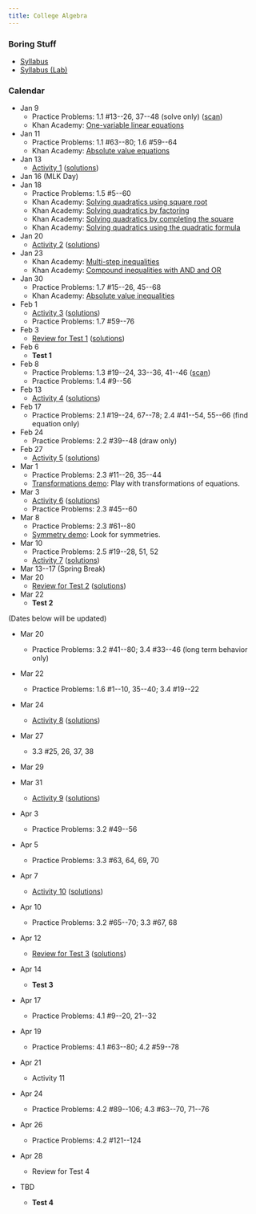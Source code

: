 ```yaml
---
title: College Algebra
---
```


### Boring Stuff

* [Syllabus](/pdf/classes/coal/coal-syllabus.pdf)
* [Syllabus (Lab)](/pdf/classes/coal/coal-syllabus-lab.pdf)


### Calendar

* Jan 9
    * Practice Problems: 1.1 #13--26, 37--48 (solve only) ([scan](/pdf/scans/classes/coal/dugopolski/1-1-ex.pdf))
    * Khan Academy: [One-variable linear equations](https://www.khanacademy.org/math/algebra/one-variable-linear-equations)
* Jan 11
    * Practice Problems: 1.1 #63--80; 1.6 #59--64
    * Khan Academy: [Absolute value equations](https://www.khanacademy.org/math/algebra/absolute-value-equations-functions/absolute-value-equations/v/absolute-value-equations)
* Jan 13
    * [Activity 1](/pdf/classes/coal/coal-a01-linear-ish-equations.pdf) ([solutions](/pdf/classes/coal/coal-soln-a01-linear-ish-equations.pdf))
* Jan 16 (MLK Day)
* Jan 18
    * Practice Problems: 1.5 #5--60
    * Khan Academy: [Solving quadratics using square root](https://www.khanacademy.org/math/algebra/quadratics/quadratics-square-root/v/simple-quadratic-equation)
    * Khan Academy: [Solving quadratics by factoring](https://www.khanacademy.org/math/algebra/quadratics/solving-quadratic-equations-by-factoring/v/example-1-solving-a-quadratic-equation-by-factoring)
    * Khan Academy: [Solving quadratics by completing the square](https://www.khanacademy.org/math/algebra/quadratics/solving-quadratics-by-completing-the-square/v/solving-quadratic-equations-by-completing-the-square)
    * Khan Academy: [Solving quadratics using the quadratic formula](https://www.khanacademy.org/math/algebra/quadratics/solving-quadratics-using-the-quadratic-formula/v/using-the-quadratic-formula)
* Jan 20
    * [Activity 2](/pdf/classes/coal/coal-a02-quadratic-equations.pdf) ([solutions](/pdf/classes/coal/coal-soln-a02-quadratic-equations.pdf))
* Jan 23
    * Khan Academy: [Multi-step inequalities](https://www.khanacademy.org/math/algebra-home/alg-basic-eq-ineq/alg-multi-step-inequalities/v/multi-step-inequalities-3)
    * Khan Academy: [Compound inequalities with AND and OR](https://www.khanacademy.org/math/algebra-home/alg-basic-eq-ineq/alg-compound-inequalities/v/compund-inequalities)
* Jan 30
    * Practice Problems: 1.7 #15--26, 45--68
    * Khan Academy: [Absolute value inequalities](https://www.khanacademy.org/math/algebra-home/alg-absolute-value/alg-absolute-value-inequalities/v/absolute-value-inequalities)
* Feb 1
    * [Activity 3](/pdf/classes/coal/coal-a03-compound-equations.pdf) ([solutions](/pdf/classes/coal/coal-soln-a03-compound-equations.pdf))
    * Practice Problems: 1.7 #59--76
* Feb 3
    * [Review for Test 1](/pdf/classes/coal/coal-r1-equations.pdf) ([solutions](/pdf/classes/coal/coal-soln-r1-equations.pdf))
* Feb 6
    * **Test 1**
* Feb 8
    * Practice Problems: 1.3 #19--24, 33--36, 41--46 ([scan](/pdf/scans/classes/coal/dugopolski/1-3-ex.pdf))
    * Practice Problems: 1.4 #9--56
* Feb 13
    * [Activity 4](/pdf/classes/coal/coal-a04-some-geometry.pdf) ([solutions](/pdf/classes/coal/coal-soln-a04-some-geometry.pdf))
* Feb 17
    * Practice Problems: 2.1 #19--24, 67--78; 2.4 #41--54, 55--66 (find equation only)
* Feb 24
    * Practice Problems: 2.2 #39--48 (draw only)
* Feb 27
    * [Activity 5](/pdf/classes/coal/coal-a05-functions.pdf) ([solutions](/pdf/classes/coal/coal-soln-a05-functions.pdf))
* Mar 1
    * Practice Problems: 2.3 #11--26, 35--44
    * [Transformations demo](/classes/coal/transformations-live-demo.html): Play with transformations of equations.
* Mar 3
    * [Activity 6](/pdf/classes/coal/coal-a06-domains.pdf) ([solutions](/pdf/classes/coal/coal-soln-a06-domains.pdf))
    * Practice Problems: 2.3 #45--60
* Mar 8
    * Practice Problems: 2.3 #61--80
    * [Symmetry demo](/classes/coal/symmetry-live-demo.html): Look for symmetries.
* Mar 10
    * Practice Problems: 2.5 #19--28, 51, 52
    * [Activity 7](/pdf/classes/coal/coal-a07-transformations.pdf) ([solutions](/pdf/classes/coal/coal-soln-a07-transformations.pdf))
* Mar 13--17 (Spring Break)
* Mar 20
    * [Review for Test 2](/pdf/classes/coal/coal-r2-functions-and-geometry.pdf) ([solutions](/pdf/classes/coal/coal-soln-r2-functions-and-geometry.pdf))
* Mar 22
    * **Test 2**

(Dates below will be updated)

* Mar 20
    * Practice Problems: 3.2 #41--80; 3.4 #33--46 (long term behavior only)
* Mar 22
    * Practice Problems: 1.6 #1--10, 35--40; 3.4 #19--22
* Mar 24
    * [Activity 8](/pdf/classes/coal/coal-a08-quadratic-ish-equations.pdf) ([solutions](/pdf/classes/coal/coal-soln-a08-quadratic-ish-equations.pdf))
* Mar 27
    * 3.3 #25, 26, 37, 38
* Mar 29
* Mar 31
    * [Activity 9](/pdf/classes/coal/coal-a09-polynomials.pdf) ([solutions](/pdf/classes/coal/coal-soln-a09-polynomials.pdf))
* Apr 3
    * Practice Problems: 3.2 #49--56
* Apr 5
    * Practice Problems: 3.3 #63, 64, 69, 70
* Apr 7
    * [Activity 10](/pdf/classes/coal/coal-a10-the-rational-root-theorem.pdf) ([solutions](/pdf/classes/coal/coal-soln-a10-the-rational-root-theorem.pdf))
* Apr 10
    * Practice Problems: 3.2 #65--70; 3.3 #67, 68
* Apr 12
    * [Review for Test 3](/pdf/classes/coal/coal-r3-polynomials.pdf) ([solutions](/pdf/classes/coal/coal-soln-r3-polynomials.pdf))
* Apr 14
    * **Test 3**



* Apr 17
    * Practice Problems: 4.1 #9--20, 21--32
* Apr 19
    * Practice Problems: 4.1 #63--80; 4.2 #59--78
* Apr 21
    * Activity 11 [](/pdf/classes/coal/coal-a11-exponents-and-logs.pdf) [](/pdf/classes/coal/coal-soln-a11-exponents-and-logs.pdf)
* Apr 24
    * Practice Problems: 4.2 #89--106; 4.3 #63--70, 71--76
* Apr 26
    * Practice Problems: 4.2 #121--124
* Apr 28
    * Review for Test 4 [](/pdf/classes/coal/coal-r4-exponents-and-logs.pdf) [](/pdf/classes/coal/coal-soln-r4-exponents-and-logs.pdf)
* TBD
    * **Test 4**
